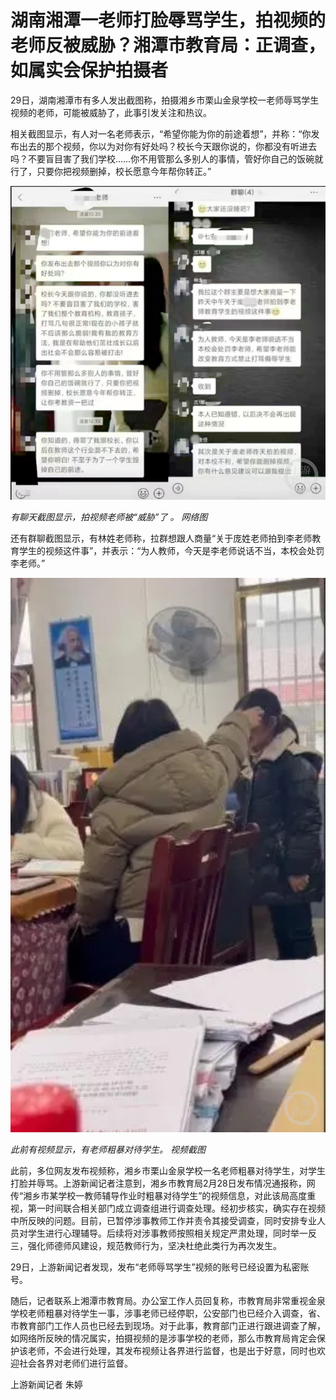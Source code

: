 # 湖南湘潭一老师打脸辱骂学生，拍视频的老师反被威胁？湘潭市教育局：正调查，如属实会保护拍摄者

29日，湖南湘潭市有多人发出截图称，拍摄湘乡市栗山金泉学校一老师辱骂学生视频的老师，可能被威胁了，此事引发关注和热议。

相关截图显示，有人对一名老师表示，“希望你能为你的前途着想”，并称：“你发布出去的那个视频，你以为对你有好处吗？校长今天跟你说的，你都没有听进去吗？不要盲目害了我们学校……你不用管那么多别人的事情，管好你自己的饭碗就行了，只要你把视频删掉，校长愿意今年帮你转正。”

![905cccb9038c4d0987ee226e8f164d12.jpg](https://raw.githubusercontent.com/qqhsx/qqnews_image/main/2024/02/29/湖南湘潭一老师打脸辱骂学生，拍视频的老师反被威胁？湘潭市教育局：正调查，如属实会保护拍摄者/905cccb9038c4d0987ee226e8f164d12.jpg)

_有聊天截图显示，拍视频老师被“威胁”了 。 网络图_

还有群聊截图显示，有林姓老师称，拉群想跟人商量“关于庞姓老师拍到李老师教育学生的视频这件事”，并表示：“为人教师，今天是李老师说话不当，本校会处罚李老师。”

![fc117063a35d7a5ae57d764643cf5f2b.jpg](https://raw.githubusercontent.com/qqhsx/qqnews_image/main/2024/02/29/湖南湘潭一老师打脸辱骂学生，拍视频的老师反被威胁？湘潭市教育局：正调查，如属实会保护拍摄者/fc117063a35d7a5ae57d764643cf5f2b.jpg)

_此前有视频显示，有老师粗暴对待学生。 视频截图_

此前，多位网友发布视频称，湘乡市栗山金泉学校一名老师粗暴对待学生，对学生打脸并辱骂。上游新闻记者注意到，湘乡市教育局2月28日发布情况通报称，网传“湘乡市某学校一教师辅导作业时粗暴对待学生”的视频信息，对此该局高度重视，第一时间联合相关部门成立调查组进行调查处理。经初步核实，确实存在视频中所反映的问题。目前，已暂停涉事教师工作并责令其接受调查，同时安排专业人员对学生进行心理辅导。后续将对涉事教师按照相关规定严肃处理，同时举一反三，强化师德师风建设，规范教师行为，坚决杜绝此类行为再次发生。

29日，上游新闻记者发现，发布“老师辱骂学生”视频的账号已经设置为私密账号。

随后，记者联系上湘潭市教育局。办公室工作人员回复称，市教育局非常重视金泉学校老师粗暴对待学生一事，涉事老师已经停职，公安部门也已经介入调查，省、市教育部门工作人员也已经去到现场。对于此事，教育部门正进行跟进调查了解，如网络所反映的情况属实，拍摄视频的是涉事学校的老师，那么市教育局肯定会保护该老师，不会进行处理，其发布视频让各界进行监督，也是出于好意，同时也欢迎社会各界对老师们进行监督。

上游新闻记者 朱婷


